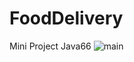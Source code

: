 # FoodDelivery
Mini Project Java66
![main](https://github.com/Dowmean/FoodDelivery/assets/125212121/2b36d670-6897-4098-b4db-c462ea76d4e8)
